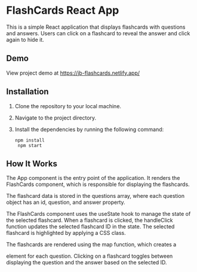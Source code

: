 # FlashCards React App

This is a simple React application that displays flashcards with questions and answers. Users can click on a flashcard to reveal the answer and click again to hide it.

## Demo

View project demo at https://jb-flashcards.netlify.app/

## Installation

1. Clone the repository to your local machine.
2. Navigate to the project directory.
3. Install the dependencies by running the following command:

   ```shell
   npm install
    npm start
   ```

## How It Works

The App component is the entry point of the application. It renders the FlashCards component, which is responsible for displaying the flashcards.

The flashcard data is stored in the questions array, where each question object has an id, question, and answer property.

The FlashCards component uses the useState hook to manage the state of the selected flashcard. When a flashcard is clicked, the handleClick function updates the selected flashcard ID in the state. The selected flashcard is highlighted by applying a CSS class.

The flashcards are rendered using the map function, which creates a <div> element for each question. Clicking on a flashcard toggles between displaying the question and the answer based on the selected ID.
